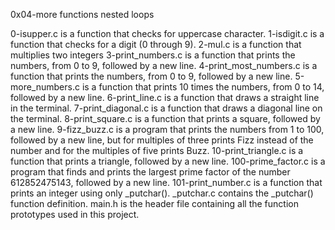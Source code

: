 0x04-more functions nested loops

0-isupper.c is a function that checks for uppercase character.
1-isdigit.c is a function that checks for a digit (0 through 9).
2-mul.c is a function that multiplies two integers
3-print_numbers.c is a function that prints the numbers, from 0 to 9, followed by a new line.
4-print_most_numbers.c is a function that prints the numbers, from 0 to 9, followed by a new line.
5-more_numbers.c is a function that prints 10 times the numbers, from 0 to 14, followed by a new line.
6-print_line.c is a function that draws a straight line in the terminal.
7-print_diagonal.c is a function that draws a diagonal line on the terminal.
8-print_square.c is a function that prints a square, followed by a new line.
9-fizz_buzz.c is a program that prints the numbers from 1 to 100, followed by a new line, but for multiples of three prints Fizz instead of the number and for the multiples of five prints Buzz.
10-print_triangle.c is a function that prints a triangle, followed by a new line.
100-prime_factor.c is a program that finds and prints the largest prime factor of the number 612852475143, followed by a new line.
101-print_number.c is a function that prints an integer using only _putchar().
_putchar.c contains the _putchar() function definition.
main.h is the header file containing all the function prototypes used in this project.
